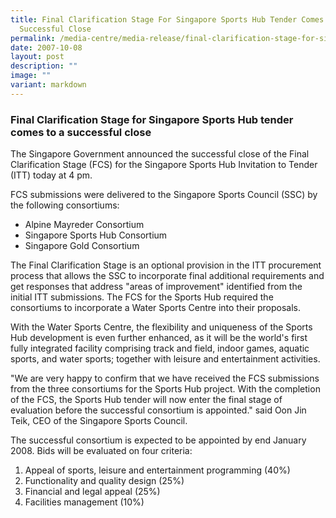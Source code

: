 ```yaml
---
title: Final Clarification Stage For Singapore Sports Hub Tender Comes To A
  Successful Close
permalink: /media-centre/media-release/final-clarification-stage-for-singapore-sports-hub-tender-comes-to-a/
date: 2007-10-08
layout: post
description: ""
image: ""
variant: markdown
---
```

### **Final Clarification Stage for Singapore Sports Hub tender comes to a successful close**

The Singapore Government announced the successful close of the Final Clarification Stage (FCS) for the Singapore Sports Hub Invitation to Tender (ITT) today at 4 pm.

FCS submissions were delivered to the Singapore Sports Council (SSC) by the following consortiums:

* Alpine Mayreder Consortium
* Singapore Sports Hub Consortium
* Singapore Gold Consortium

The Final Clarification Stage is an optional provision in the ITT procurement process that allows the SSC to incorporate final additional requirements and get responses that address "areas of improvement" identified from the initial ITT submissions. The FCS for the Sports Hub required the consortiums to incorporate a Water Sports Centre into their proposals.

With the Water Sports Centre, the flexibility and uniqueness of the Sports Hub development is even further enhanced, as it will be the world's first fully integrated facility comprising track and field, indoor games, aquatic sports, and water sports; together with leisure and entertainment activities.

"We are very happy to confirm that we have received the FCS submissions from the three consortiums for the Sports Hub project. With the completion of the FCS, the Sports Hub tender will now enter the final stage of evaluation before the successful consortium is appointed." said Oon Jin Teik, CEO of the Singapore Sports Council.

The successful consortium is expected to be appointed by end January 2008. Bids will be evaluated on four criteria:

1. Appeal of sports, leisure and entertainment programming (40%)
2. Functionality and quality design (25%)
3. Financial and legal appeal (25%)
4. Facilities management (10%)



